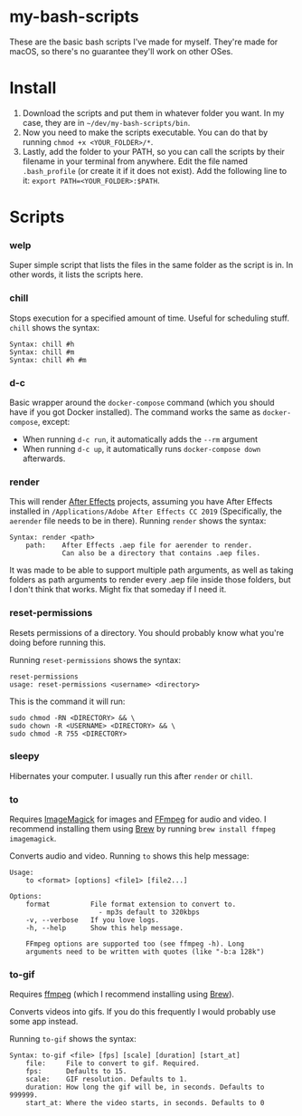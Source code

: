 # my-bash-scripts

These are the basic bash scripts I've made for myself. They're made for macOS, so there's no guarantee they'll work on other OSes.

# Install

1. Download the scripts and put them in whatever folder you want. In my case, they are in `~/dev/my-bash-scripts/bin`.
2. Now you need to make the scripts executable. You can do that by running `chmod +x <YOUR_FOLDER>/*`.
3. Lastly, add the folder to your PATH, so you can call the scripts by their filename in your terminal from anywhere. Edit the file named `.bash_profile` (or create it if it does not exist). Add the following line to it: `export PATH=<YOUR_FOLDER>:$PATH`.

# Scripts

### welp
Super simple script that lists the files in the same folder as the script is in. In other words, it lists the scripts here.

### chill
Stops execution for a specified amount of time. Useful for scheduling stuff. `chill` shows the syntax:
```
Syntax: chill #h
Syntax: chill #m
Syntax: chill #h #m
```

### d-c
Basic wrapper around the `docker-compose` command (which you should have if you got Docker installed). The command works the same as `docker-compose`, except:
- When running `d-c run`, it automatically adds the `--rm` argument
- When running `d-c up`, it automatically runs `docker-compose down` afterwards.

### render
This will render [After Effects](https://www.adobe.com/products/aftereffects.html) projects, assuming you have After Effects installed in `/Applications/Adobe After Effects CC 2019` (Specifically, the `aerender` file needs to be in there). Running `render` shows the syntax:
```
Syntax: render <path>
    path:    After Effects .aep file for aerender to render.
             Can also be a directory that contains .aep files.
```
It was made to be able to support multiple path arguments, as well as taking folders as path arguments to render every .aep file inside those folders, but I don't think that works. Might fix that someday if I need it.

### reset-permissions
Resets permissions of a directory. You should probably know what you're doing before running this.

Running `reset-permissions` shows the syntax:
```
reset-permissions
usage: reset-permissions <username> <directory>
```

This is the command it will run:
```
sudo chmod -RN <DIRECTORY> && \
sudo chown -R <USERNAME> <DIRECTORY> && \
sudo chmod -R 755 <DIRECTORY>
```

### sleepy
Hibernates your computer. I usually run this after `render` or `chill`.

### to
Requires [ImageMagick](https://imagemagick.org) for images and [FFmpeg](https://ffmpeg.org) for audio and video. I recommend installing them using [Brew](https://brew.sh) by running `brew install ffmpeg imagemagick`.

Converts audio and video. Running `to` shows this help message:
```
Usage:
    to <format> [options] <file1> [file2...]

Options:
    format          File format extension to convert to.
                      - mp3s default to 320kbps
    -v, --verbose   If you love logs.
    -h, --help      Show this help message.
    
    FFmpeg options are supported too (see ffmpeg -h). Long
    arguments need to be written with quotes (like "-b:a 128k")
```

### to-gif
Requires [ffmpeg](https://ffmpeg.org) (which I recommend installing using [Brew](https://brew.sh)).

Converts videos into gifs. If you do this frequently I would probably use some app instead.

Running `to-gif` shows the syntax:
```
Syntax: to-gif <file> [fps] [scale] [duration] [start_at]
    file:     File to convert to gif. Required.
    fps:      Defaults to 15.
    scale:    GIF resolution. Defaults to 1.
    duration: How long the gif will be, in seconds. Defaults to 999999.
    start_at: Where the video starts, in seconds. Defaults to 0
```

